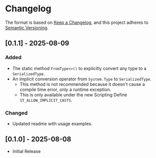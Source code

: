 # Changelog

The format is based on [Keep a Changelog](https://keepachangelog.com/en/1.1.0/),
and this project adheres to [Semantic Versioning](https://semver.org/spec/v2.0.0.html).

## [0.1.1] - 2025-08-09
### Added
* The static method `FromType<>()` to explicitly convert any type to a `SerializedType`.
* An implicit conversion operator from `System.Type` to `SerializedType`.
    * This method is not recommended because it doesn't cause a compile time error, only a runtime exception.
    * This is only available under the new Scripting Define `ST_ALLOW_IMPLICIT_CASTS`.

### Changed
* Updated readme with usage examples.

## [0.1.0] - 2025-08-08
- Initial Release